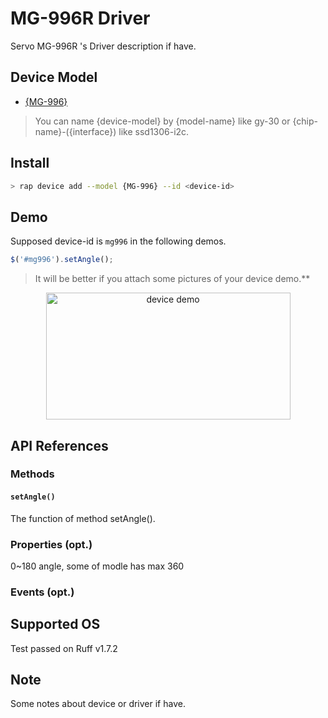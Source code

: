 # MG-996R Driver

Servo MG-996R 's Driver description if have.

## Device Model

- [{MG-996}](https://rap.ruff.io/devices/{MG-996})

> You can name {device-model} by {model-name} like gy-30 or {chip-name}-({interface}) like ssd1306-i2c.

## Install

```sh
> rap device add --model {MG-996} --id <device-id> 
```

## Demo

Supposed device-id is `mg996` in the following demos.

```js
$('#mg996').setAngle();
```

> It will be better if you attach some pictures of your device demo.**

<div align="center">
<img src="https://rap.ruff.io/api/devices/MG-996/image?1491288130039" width = "391" height = "203" alt="device demo" />
</div>

## API References

### Methods

#### `setAngle()`

The function of method setAngle().

### Properties (opt.)
0~180 angle, some of modle has max 360

### Events (opt.)

## Supported OS

Test passed on Ruff v1.7.2 

## Note

Some notes about device or driver if have.
